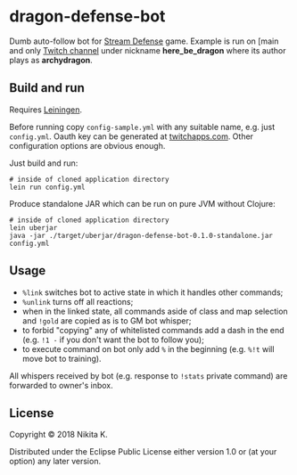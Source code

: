 # dragon-defense-bot

Dumb auto-follow bot for [Stream Defense](http://www.streamdefense.com/) game.
Example is run on [main and only [Twitch channel](https://www.twitch.tv/archonthewizard)
under nickname **here_be_dragon** where its author plays as **archydragon**.

## Build and run

Requires [Leiningen](https://leiningen.org/).

Before running copy `config-sample.yml` with any suitable name, e.g. just `config.yml`.
Oauth key can be generated at [twitchapps.com](https://twitchapps.com/tmi/).
Other configuration options are obvious enough.

Just build and run:

    # inside of cloned application directory
    lein run config.yml

Produce standalone JAR which can be run on pure JVM without Clojure:

    # inside of cloned application directory
    lein uberjar
    java -jar ./target/uberjar/dragon-defense-bot-0.1.0-standalone.jar config.yml

## Usage

* `%link` switches bot to active state in which it handles other commands;
* `%unlink` turns off all reactions;
* when in the linked state, all commands aside of class and map selection and `!gold`
  are copied as is to GM bot whisper;
* to forbid "copying" any of whitelisted commands add a dash in the end (e.g. `!1 -`
  if you don't want the bot to follow you);
* to execute command on bot only add `%` in the beginning (e.g. `%!t` will move
  bot to training).

All whispers received by bot (e.g. response to `!stats` private command) are
forwarded to owner's inbox.

## License

Copyright © 2018 Nikita K.

Distributed under the Eclipse Public License either version 1.0 or (at your option)
any later version.
